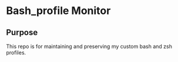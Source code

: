 # Bash_profile Monitor

## Purpose
This repo is for maintaining and preserving my custom bash and zsh profiles.
